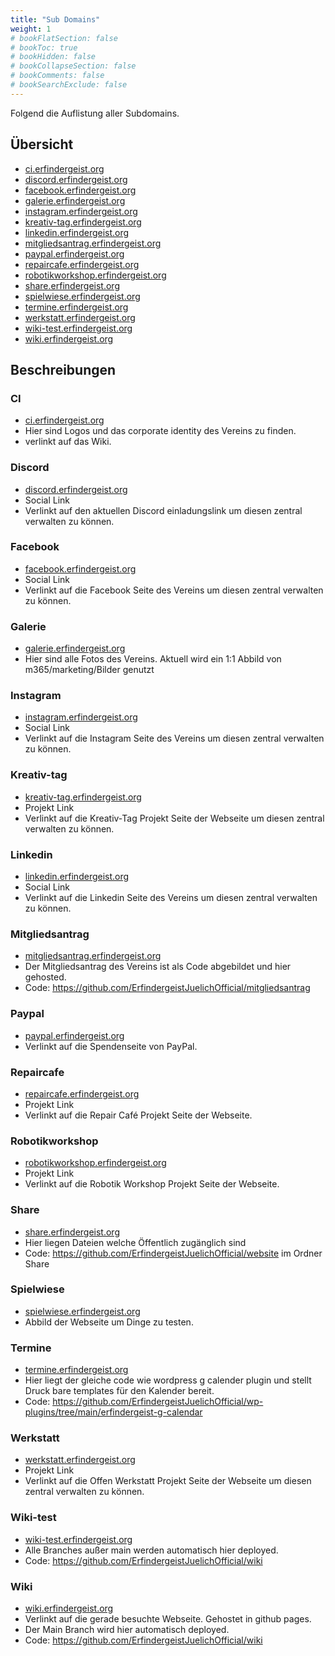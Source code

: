 ```yaml
---
title: "Sub Domains"
weight: 1
# bookFlatSection: false
# bookToc: true
# bookHidden: false
# bookCollapseSection: false
# bookComments: false
# bookSearchExclude: false
---
```


Folgend die Auflistung aller Subdomains.

## Übersicht

- [ci.erfindergeist.org](https://ci.erfindergeist.org)
- [discord.erfindergeist.org](https://discord.erfindergeist.org)
- [facebook.erfindergeist.org](https://facebook.erfindergeist.org)
- [galerie.erfindergeist.org](https://galerie.erfindergeist.org/)
- [instagram.erfindergeist.org](https://instagram.erfindergeist.org)
- [kreativ-tag.erfindergeist.org](https://kreativ-tag.erfindergeist.org)
- [linkedin.erfindergeist.org](https://linkedin.erfindergeist.org)
- [mitgliedsantrag.erfindergeist.org](https://mitgliedsantrag.erfindergeist.org)
- [paypal.erfindergeist.org](https://paypal.erfindergeist.org)
- [repaircafe.erfindergeist.org](https://repaircafe.erfindergeist.org)
- [robotikworkshop.erfindergeist.org](https://robotikworkshop.erfindergeist.org)
- [share.erfindergeist.org](https://share.erfindergeist.org)
- [spielwiese.erfindergeist.org](https://spielwiese.erfindergeist.org)
- [termine.erfindergeist.org](https://termine.erfindergeist.org)
- [werkstatt.erfindergeist.org](https://werkstatt.erfindergeist.org)
- [wiki-test.erfindergeist.org](https://wiki-test.erfindergeist.org)
- [wiki.erfindergeist.org](https://wiki.erfindergeist.org)

## Beschreibungen

### CI

- [ci.erfindergeist.org](https://ci.erfindergeist.org)
- Hier sind Logos und das corporate identity des Vereins zu finden.
- verlinkt auf das Wiki.

### Discord

- [discord.erfindergeist.org](https://discord.erfindergeist.org)
- Social Link
- Verlinkt auf den aktuellen Discord einladungslink um diesen zentral verwalten zu können.

### Facebook

- [facebook.erfindergeist.org](https://facebook.erfindergeist.org)
- Social Link
- Verlinkt auf die Facebook Seite des Vereins um diesen zentral verwalten zu können.

### Galerie

- [galerie.erfindergeist.org](https://galerie.erfindergeist.org/)
- Hier sind alle Fotos des Vereins. Aktuell wird ein 1:1 Abbild von m365/marketing/Bilder genutzt

### Instagram

- [instagram.erfindergeist.org](https://instagram.erfindergeist.org)
- Social Link
- Verlinkt auf die Instagram Seite des Vereins um diesen zentral verwalten zu können.

### Kreativ-tag

- [kreativ-tag.erfindergeist.org](https://kreativ-tag.erfindergeist.org)
- Projekt Link
- Verlinkt auf die Kreativ-Tag Projekt Seite der Webseite um diesen zentral verwalten zu können.

### Linkedin

- [linkedin.erfindergeist.org](https://linkedin.erfindergeist.org)
- Social Link
- Verlinkt auf die Linkedin Seite des Vereins um diesen zentral verwalten zu können.

### Mitgliedsantrag

- [mitgliedsantrag.erfindergeist.org](https://mitgliedsantrag.erfindergeist.org)
- Der Mitgliedsantrag des Vereins ist als Code abgebildet und hier gehosted.
- Code: https://github.com/ErfindergeistJuelichOfficial/mitgliedsantrag

### Paypal

- [paypal.erfindergeist.org](https://paypal.erfindergeist.org)
- Verlinkt auf die Spendenseite von PayPal.

### Repaircafe

- [repaircafe.erfindergeist.org](https://repaircafe.erfindergeist.org)
- Projekt Link
- Verlinkt auf die Repair Café Projekt Seite der Webseite.

### Robotikworkshop

- [robotikworkshop.erfindergeist.org](https://robotikworkshop.erfindergeist.org)
- Projekt Link
- Verlinkt auf die Robotik Workshop Projekt Seite der Webseite.

### Share

- [share.erfindergeist.org](https://share.erfindergeist.org)
- Hier liegen Dateien welche Öffentlich zugänglich sind
- Code: https://github.com/ErfindergeistJuelichOfficial/website im Ordner Share

### Spielwiese

- [spielwiese.erfindergeist.org](https://spielwiese.erfindergeist.org)
- Abbild der Webseite um Dinge zu testen.

### Termine

- [termine.erfindergeist.org](https://termine.erfindergeist.org)
- Hier liegt der gleiche code wie wordpress g calender plugin und stellt Druck bare templates für den Kalender bereit.
- Code: https://github.com/ErfindergeistJuelichOfficial/wp-plugins/tree/main/erfindergeist-g-calendar

### Werkstatt

- [werkstatt.erfindergeist.org](https://werkstatt.erfindergeist.org)
- Projekt Link
- Verlinkt auf die Offen Werkstatt Projekt Seite der Webseite um diesen zentral verwalten zu können.

### Wiki-test

- [wiki-test.erfindergeist.org](https://wiki-test.erfindergeist.org)
- Alle Branches außer main werden automatisch hier deployed.
- Code: https://github.com/ErfindergeistJuelichOfficial/wiki

### Wiki

- [wiki.erfindergeist.org](https://wiki.erfindergeist.org)
- Verlinkt auf die gerade besuchte Webseite. Gehostet in github pages.
- Der Main Branch wird hier automatisch deployed.
- Code: https://github.com/ErfindergeistJuelichOfficial/wiki
